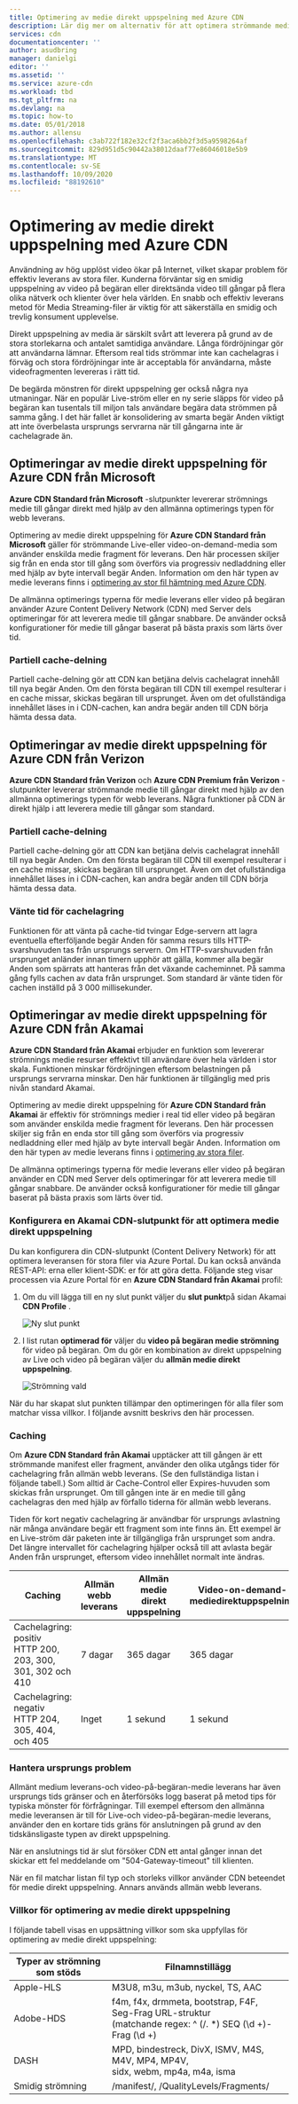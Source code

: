```yaml
---
title: Optimering av medie direkt uppspelning med Azure CDN
description: Lär dig mer om alternativ för att optimera strömmande media i Azure Content Delivery Network, t. ex. partiell cache-delning och cache Fill-vänte tid.
services: cdn
documentationcenter: ''
author: asudbring
manager: danielgi
editor: ''
ms.assetid: ''
ms.service: azure-cdn
ms.workload: tbd
ms.tgt_pltfrm: na
ms.devlang: na
ms.topic: how-to
ms.date: 05/01/2018
ms.author: allensu
ms.openlocfilehash: c3ab722f182e32cf2f3aca6bb2f3d5a9598264af
ms.sourcegitcommit: 829d951d5c90442a38012daaf77e86046018e5b9
ms.translationtype: MT
ms.contentlocale: sv-SE
ms.lasthandoff: 10/09/2020
ms.locfileid: "88192610"
---
```

# <a name="media-streaming-optimization-with-azure-cdn"></a>Optimering av medie direkt uppspelning med Azure CDN 
 
Användning av hög upplöst video ökar på Internet, vilket skapar problem för effektiv leverans av stora filer. Kunderna förväntar sig en smidig uppspelning av video på begäran eller direktsända video till gångar på flera olika nätverk och klienter över hela världen. En snabb och effektiv leverans metod för Media Streaming-filer är viktig för att säkerställa en smidig och trevlig konsument upplevelse.  

Direkt uppspelning av media är särskilt svårt att leverera på grund av de stora storlekarna och antalet samtidiga användare. Långa fördröjningar gör att användarna lämnar. Eftersom real tids strömmar inte kan cachelagras i förväg och stora fördröjningar inte är acceptabla för användarna, måste videofragmenten levereras i rätt tid. 

De begärda mönstren för direkt uppspelning ger också några nya utmaningar. När en populär Live-ström eller en ny serie släpps för video på begäran kan tusentals till miljon tals användare begära data strömmen på samma gång. I det här fallet är konsolidering av smarta begär Anden viktigt att inte överbelasta ursprungs servrarna när till gångarna inte är cachelagrade än.
 

## <a name="media-streaming-optimizations-for-azure-cdn-from-microsoft"></a>Optimeringar av medie direkt uppspelning för Azure CDN från Microsoft

**Azure CDN Standard från Microsoft** -slutpunkter levererar strömnings medie till gångar direkt med hjälp av den allmänna optimerings typen för webb leverans. 

Optimering av medie direkt uppspelning för **Azure CDN Standard från Microsoft** gäller för strömmande Live-eller video-on-demand-media som använder enskilda medie fragment för leverans. Den här processen skiljer sig från en enda stor till gång som överförs via progressiv nedladdning eller med hjälp av byte intervall begär Anden. Information om den här typen av medie leverans finns i [optimering av stor fil hämtning med Azure CDN](cdn-large-file-optimization.md).

De allmänna optimerings typerna för medie leverans eller video på begäran använder Azure Content Delivery Network (CDN) med Server dels optimeringar för att leverera medie till gångar snabbare. De använder också konfigurationer för medie till gångar baserat på bästa praxis som lärts över tid.

### <a name="partial-cache-sharing"></a>Partiell cache-delning
Partiell cache-delning gör att CDN kan betjäna delvis cachelagrat innehåll till nya begär Anden. Om den första begäran till CDN till exempel resulterar i en cache missar, skickas begäran till ursprunget. Även om det ofullständiga innehållet läses in i CDN-cachen, kan andra begär anden till CDN börja hämta dessa data. 


## <a name="media-streaming-optimizations-for-azure-cdn-from-verizon"></a>Optimeringar av medie direkt uppspelning för Azure CDN från Verizon

**Azure CDN Standard från Verizon** och **Azure CDN Premium från Verizon** -slutpunkter levererar strömmande medie till gångar direkt med hjälp av den allmänna optimerings typen för webb leverans. Några funktioner på CDN är direkt hjälp i att leverera medie till gångar som standard.

### <a name="partial-cache-sharing"></a>Partiell cache-delning

Partiell cache-delning gör att CDN kan betjäna delvis cachelagrat innehåll till nya begär Anden. Om den första begäran till CDN till exempel resulterar i en cache missar, skickas begäran till ursprunget. Även om det ofullständiga innehållet läses in i CDN-cachen, kan andra begär anden till CDN börja hämta dessa data. 

### <a name="cache-fill-wait-time"></a>Vänte tid för cachelagring

 Funktionen för att vänta på cache-tid tvingar Edge-servern att lagra eventuella efterföljande begär Anden för samma resurs tills HTTP-svarshuvuden tas från ursprungs servern. Om HTTP-svarshuvuden från ursprunget anländer innan timern upphör att gälla, kommer alla begär Anden som spärrats att hanteras från det växande cacheminnet. På samma gång fylls cachen av data från ursprunget. Som standard är vänte tiden för cachen inställd på 3 000 millisekunder. 

 
## <a name="media-streaming-optimizations-for-azure-cdn-from-akamai"></a>Optimeringar av medie direkt uppspelning för Azure CDN från Akamai
 
**Azure CDN Standard från Akamai** erbjuder en funktion som levererar strömnings medie resurser effektivt till användare över hela världen i stor skala. Funktionen minskar fördröjningen eftersom belastningen på ursprungs servrarna minskar. Den här funktionen är tillgänglig med pris nivån standard Akamai. 

Optimering av medie direkt uppspelning för **Azure CDN Standard från Akamai** är effektiv för strömnings medier i real tid eller video på begäran som använder enskilda medie fragment för leverans. Den här processen skiljer sig från en enda stor till gång som överförs via progressiv nedladdning eller med hjälp av byte intervall begär Anden. Information om den här typen av medie leverans finns i [optimering av stora filer](cdn-large-file-optimization.md).

De allmänna optimerings typerna för medie leverans eller video på begäran använder en CDN med Server dels optimeringar för att leverera medie till gångar snabbare. De använder också konfigurationer för medie till gångar baserat på bästa praxis som lärts över tid.

### <a name="configure-an-akamai-cdn-endpoint-to-optimize-media-streaming"></a>Konfigurera en Akamai CDN-slutpunkt för att optimera medie direkt uppspelning
 
Du kan konfigurera din CDN-slutpunkt (Content Delivery Network) för att optimera leveransen för stora filer via Azure Portal. Du kan också använda REST-API: erna eller klient-SDK: er för att göra detta. Följande steg visar processen via Azure Portal för en **Azure CDN Standard från Akamai** profil:

1. Om du vill lägga till en ny slut punkt väljer du **slut punkt**på sidan Akamai **CDN Profile** .
  
    ![Ny slut punkt](./media/cdn-media-streaming-optimization/cdn-new-akamai-endpoint.png)

2. I list rutan **optimerad för** väljer du **video på begäran medie strömning** för video på begäran. Om du gör en kombination av direkt uppspelning av Live och video på begäran väljer du **allmän medie direkt uppspelning**.

    ![Strömning vald](./media/cdn-media-streaming-optimization/02_Creating.png) 
 
När du har skapat slut punkten tillämpar den optimeringen för alla filer som matchar vissa villkor. I följande avsnitt beskrivs den här processen. 

### <a name="caching"></a>Caching

Om **Azure CDN Standard från Akamai** upptäcker att till gången är ett strömmande manifest eller fragment, använder den olika utgångs tider för cachelagring från allmän webb leverans. (Se den fullständiga listan i följande tabell.) Som alltid är Cache-Control eller Expires-huvuden som skickas från ursprunget. Om till gången inte är en medie till gång cachelagras den med hjälp av förfallo tiderna för allmän webb leverans.

Tiden för kort negativ cachelagring är användbar för ursprungs avlastning när många användare begär ett fragment som inte finns än. Ett exempel är en Live-ström där paketen inte är tillgängliga från ursprunget som andra. Det längre intervallet för cachelagring hjälper också till att avlasta begär Anden från ursprunget, eftersom video innehållet normalt inte ändras.

| Caching  | Allmän webb leverans | Allmän medie direkt uppspelning | Video-on-demand-mediedirektuppspelning  
|--- | --- | --- | ---
| Cachelagring: positiv <br> HTTP 200, 203, 300, <br> 301, 302 och 410 | 7 dagar |365 dagar | 365 dagar   
| Cachelagring: negativ <br> HTTP 204, 305, 404, <br> och 405 | Inget | 1 sekund | 1 sekund
 
### <a name="deal-with-origin-failure"></a>Hantera ursprungs problem  

Allmänt medium leverans-och video-på-begäran-medie leverans har även ursprungs tids gränser och en återförsöks logg baserat på metod tips för typiska mönster för förfrågningar. Till exempel eftersom den allmänna medie leveransen är till för Live-och video-på-begäran-medie leverans, använder den en kortare tids gräns för anslutningen på grund av den tidskänsligaste typen av direkt uppspelning.

När en anslutnings tid är slut försöker CDN ett antal gånger innan det skickar ett fel meddelande om "504-Gateway-timeout" till klienten. 

När en fil matchar listan fil typ och storleks villkor använder CDN beteendet för medie direkt uppspelning. Annars används allmän webb leverans.
   
### <a name="conditions-for-media-streaming-optimization"></a>Villkor för optimering av medie direkt uppspelning 

I följande tabell visas en uppsättning villkor som ska uppfyllas för optimering av medie direkt uppspelning: 
 
Typer av strömning som stöds | Filnamnstillägg  
--- | ---  
Apple-HLS | M3U8, m3u, m3ub, nyckel, TS, AAC
Adobe-HDS | f4m, f4x, drmmeta, bootstrap, F4F,<br>Seg-Frag URL-struktur <br> (matchande regex: ^ (/. *) SEQ (\d +)-Frag (\d +)
DASH | MPD, bindestreck, DivX, ISMV, M4S, M4V, MP4, MP4V, <br> sidx, webm, mp4a, m4a, isma
Smidig strömning | /manifest/, /QualityLevels/Fragments/
  
 

